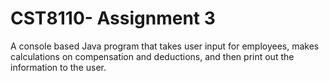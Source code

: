 # CST8110- Assignment 3
A console based Java program that takes user input for employees, makes calculations on compensation and deductions, and then print out the information to the user. 

